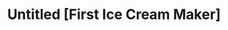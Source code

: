 ---
pid: CH34
title: Untitled [First Ice Cream Maker]
location_transcription: City Hall
zipcode: '50263'
outside_phl: 'Waukee IA '
neighborhood: 
age: '24'
age_range: 20-29
instagram: 
image_file_name: CH_34.jpg
proposal_transcription: First Ice Cream Maker
topic: Food
topic_summary: '0'
type: Other No Form
keywords_other: 
credit: Ethan
image_labels: 
twitter: 
facebook: 
permalink: "/monuments/ch34/"
layout: item-page
---